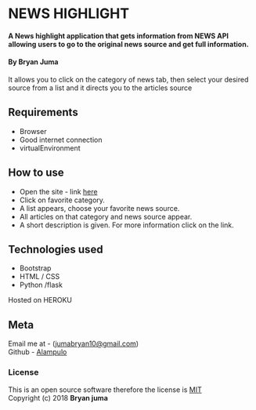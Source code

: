 # NEWS HIGHLIGHT
#### A News highlight  application that gets information from NEWS API  allowing users to go to the original news source and get full information.
#### By ****Bryan Juma****

It allows you to click on the category of news tab, then select your desired source from a list and it directs you to the articles source

## Requirements
* Browser
* Good internet connection
* virtualEnvironment

## How to use
* Open the site - link [here](https://github.com)
* Click on favorite category.
* A list appears, choose your favorite news source.
* All articles on that category and news source appear.
* A short description is given. For more information click on the link.

## Technologies used
* Bootstrap
* HTML / CSS
* Python /flask

Hosted on HEROKU

## Meta

Email me at - (jumabryan10@gmail.com)
<br>
Github - [Alampulo](https://github.com/Alampulo)

### License
This is an open source software therefore the license is [MIT](https://choosealicense.com/licenses/mit/)
<br>
Copyright (c) 2018 **Bryan juma**

